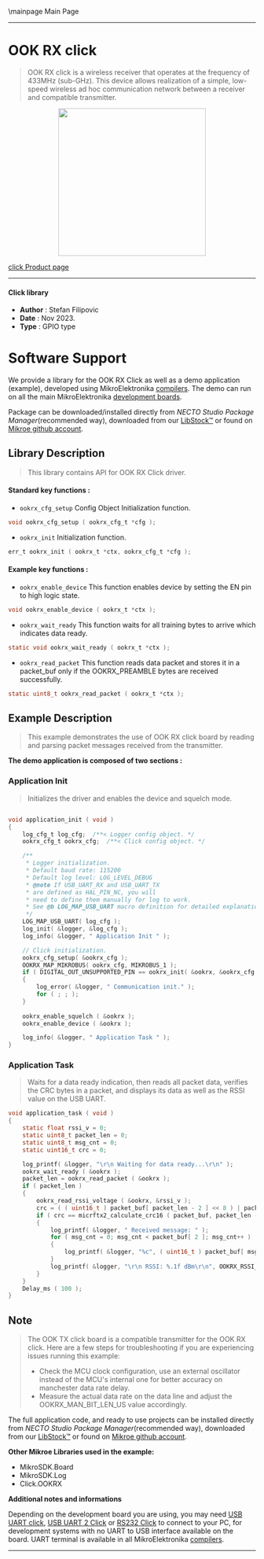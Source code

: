 \mainpage Main Page

---
# OOK RX click

> OOK RX click is a wireless receiver that operates at the frequency of 433MHz (sub-GHz). This device allows realization of a simple, low-speed wireless ad hoc communication network between a receiver and compatible transmitter.

<p align="center">
  <img src="https://download.mikroe.com/images/click_for_ide/ookrx_click.png" height=300px>
</p>

[click Product page](https://www.mikroe.com/ook-rx-click)

---


#### Click library

- **Author**        : Stefan Filipovic
- **Date**          : Nov 2023.
- **Type**          : GPIO type


# Software Support

We provide a library for the OOK RX Click
as well as a demo application (example), developed using MikroElektronika
[compilers](https://www.mikroe.com/necto-studio).
The demo can run on all the main MikroElektronika [development boards](https://www.mikroe.com/development-boards).

Package can be downloaded/installed directly from *NECTO Studio Package Manager*(recommended way), downloaded from our [LibStock&trade;](https://libstock.mikroe.com) or found on [Mikroe github account](https://github.com/MikroElektronika/mikrosdk_click_v2/tree/master/clicks).

## Library Description

> This library contains API for OOK RX Click driver.

#### Standard key functions :

- `ookrx_cfg_setup` Config Object Initialization function.
```c
void ookrx_cfg_setup ( ookrx_cfg_t *cfg );
```

- `ookrx_init` Initialization function.
```c
err_t ookrx_init ( ookrx_t *ctx, ookrx_cfg_t *cfg );
```

#### Example key functions :

- `ookrx_enable_device` This function enables device by setting the EN pin to high logic state.
```c
void ookrx_enable_device ( ookrx_t *ctx );
```

- `ookrx_wait_ready` This function waits for all training bytes to arrive which indicates data ready.
```c
static void ookrx_wait_ready ( ookrx_t *ctx );
```

- `ookrx_read_packet` This function reads data packet and stores it in a packet_buf only if the OOKRX_PREAMBLE bytes are received successfully.
```c
static uint8_t ookrx_read_packet ( ookrx_t *ctx );
```

## Example Description

> This example demonstrates the use of OOK RX click board by reading and parsing packet messages received from the transmitter.

**The demo application is composed of two sections :**

### Application Init

> Initializes the driver and enables the device and squelch mode. 

```c

void application_init ( void )
{
    log_cfg_t log_cfg;  /**< Logger config object. */
    ookrx_cfg_t ookrx_cfg;  /**< Click config object. */

    /** 
     * Logger initialization.
     * Default baud rate: 115200
     * Default log level: LOG_LEVEL_DEBUG
     * @note If USB_UART_RX and USB_UART_TX 
     * are defined as HAL_PIN_NC, you will 
     * need to define them manually for log to work. 
     * See @b LOG_MAP_USB_UART macro definition for detailed explanation.
     */
    LOG_MAP_USB_UART( log_cfg );
    log_init( &logger, &log_cfg );
    log_info( &logger, " Application Init " );

    // Click initialization.
    ookrx_cfg_setup( &ookrx_cfg );
    OOKRX_MAP_MIKROBUS( ookrx_cfg, MIKROBUS_1 );
    if ( DIGITAL_OUT_UNSUPPORTED_PIN == ookrx_init( &ookrx, &ookrx_cfg ) ) 
    {
        log_error( &logger, " Communication init." );
        for ( ; ; );
    }
    
    ookrx_enable_squelch ( &ookrx );
    ookrx_enable_device ( &ookrx );

    log_info( &logger, " Application Task " );
}

```

### Application Task

> Waits for a data ready indication, then reads all packet data, verifies the CRC bytes in a packet, and displays its data as well as the RSSI value on the USB UART.

```c
void application_task ( void )
{
    static float rssi_v = 0;
    static uint8_t packet_len = 0;
    static uint8_t msg_cnt = 0;
    static uint16_t crc = 0;

    log_printf( &logger, "\r\n Waiting for data ready...\r\n" );
    ookrx_wait_ready ( &ookrx );
    packet_len = ookrx_read_packet ( &ookrx );
    if ( packet_len )
    {
        ookrx_read_rssi_voltage ( &ookrx, &rssi_v );
        crc = ( ( uint16_t ) packet_buf[ packet_len - 2 ] << 8 ) | packet_buf[ packet_len - 1 ];
        if ( crc == micrftx2_calculate_crc16 ( packet_buf, packet_len - 2 ) )
        {
            log_printf( &logger, " Received message: " );
            for ( msg_cnt = 0; msg_cnt < packet_buf[ 2 ]; msg_cnt++ )
            {
                log_printf( &logger, "%c", ( uint16_t ) packet_buf[ msg_cnt + 3 ] );
            }
            log_printf( &logger, "\r\n RSSI: %.1f dBm\r\n", OOKRX_RSSI_V_TO_DBM ( rssi_v ) );
        }
    }
    Delay_ms ( 100 );
}
```

## Note

> The OOK TX click board is a compatible transmitter for the OOK RX click.
Here are a few steps for troubleshooting if you are experiencing issues running this example:
> - Check the MCU clock configuration, use an external oscillator instead of the MCU's internal one for better accuracy on manchester data rate delay.
> - Measure the actual data rate on the data line and adjust the OOKRX_MAN_BIT_LEN_US value accordingly.

The full application code, and ready to use projects can be installed directly from *NECTO Studio Package Manager*(recommended way), downloaded from our [LibStock&trade;](https://libstock.mikroe.com) or found on [Mikroe github account](https://github.com/MikroElektronika/mikrosdk_click_v2/tree/master/clicks).

**Other Mikroe Libraries used in the example:**

- MikroSDK.Board
- MikroSDK.Log
- Click.OOKRX

**Additional notes and informations**

Depending on the development board you are using, you may need
[USB UART click](https://www.mikroe.com/usb-uart-click),
[USB UART 2 Click](https://www.mikroe.com/usb-uart-2-click) or
[RS232 Click](https://www.mikroe.com/rs232-click) to connect to your PC, for
development systems with no UART to USB interface available on the board. UART
terminal is available in all MikroElektronika
[compilers](https://shop.mikroe.com/compilers).

---
